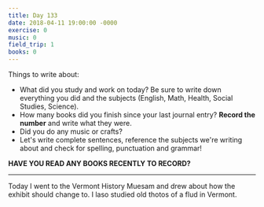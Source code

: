 ```yaml
---
title: Day 133
date: 2018-04-11 19:00:00 -0000
exercise: 0
music: 0
field_trip: 1
books: 0
---
```

Things to write about:

* What did you study and work on today? Be sure to write down everything you did and the subjects (English, Math, Health, Social Studies, Science).
* How many books did you finish since your last journal entry? **Record the number** and write what they were.
* Did you do any music or crafts?
* Let's write complete sentences, reference the subjects we're writing about and check for spelling, punctuation and grammar!

**HAVE YOU READ ANY BOOKS RECENTLY TO RECORD?**

***

Today I went to the Vermont History Muesam and drew about how the exhibit should change to. I laso studied old thotos of a flud in Vermont.
